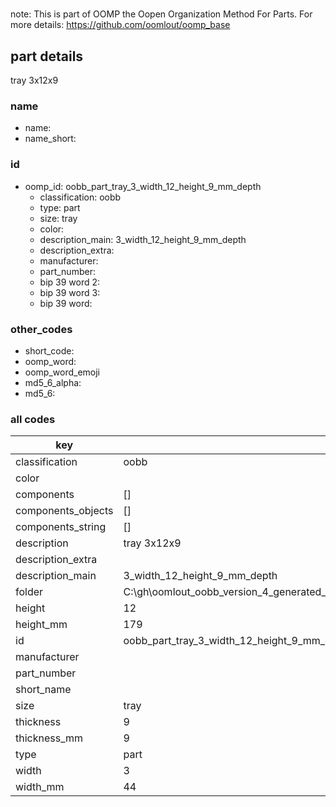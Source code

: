 #   

note: This is part of OOMP the Oopen Organization Method For Parts. For more details: https://github.com/oomlout/oomp_base

##  part details



tray 3x12x9

### name
* name: 
* name_short: 
### id
* oomp_id: oobb_part_tray_3_width_12_height_9_mm_depth
  * classification: oobb
  * type: part
  * size: tray
  * color: 
  * description_main: 3_width_12_height_9_mm_depth
  * description_extra: 
  * manufacturer: 
  * part_number: 
  * bip 39 word 2: 
  * bip 39 word 3: 
  * bip 39 word: 

### other_codes
* short_code: 
* oomp_word: 
* oomp_word_emoji 
* md5_6_alpha: 
* md5_6: 









### all codes 
| key | value |  
| --- | --- |  
| classification | oobb |  
| color |  |  
| components | [] |  
| components_objects | [] |  
| components_string | [] |  
| description | tray 3x12x9 |  
| description_extra |  |  
| description_main | 3_width_12_height_9_mm_depth |  
| folder | C:\gh\oomlout_oobb_version_4_generated_parts\things\oobb_part_tray_3_width_12_height_9_mm_depth |  
| height | 12 |  
| height_mm | 179 |  
| id | oobb_part_tray_3_width_12_height_9_mm_depth |  
| manufacturer |  |  
| part_number |  |  
| short_name |  |  
| size | tray |  
| thickness | 9 |  
| thickness_mm | 9 |  
| type | part |  
| width | 3 |  
| width_mm | 44 |  
